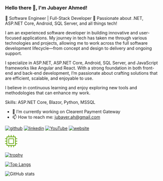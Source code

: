 ### Hello there 👋, I'm Jubayer Ahmed!
🔹 Software Engineer | Full-Stack Developer
🔹 Passionate about .NET, ASP.NET Core, Android, SQL Server, and all things tech!

I am an experienced software developer in building innovative and user-focused applications. My journey in tech has taken me through various technologies and projects, allowing me to work across the full software development lifecycle—from concept and design to delivery and ongoing support.

I specialize in ASP.NET, ASP.NET Core, Android, SQL Server, and JavaScript frameworks like Angular and React. With a strong foundation in both front-end and back-end development, I’m  passionate about crafting solutions that are efficient, scalable, and enjoyable to use.

I believe in continuous learning and enjoy exploring new tools and methodologies that can enhance my work.

Skills: ASP.NET Core, Blazor, Python, MSSQL

- 🔭 I’m currently working on Clearent Payment Gateway 
- 📫 How to reach me: jubayer.ah@gmail.com 


[<img src='https://cdn.jsdelivr.net/npm/simple-icons@3.0.1/icons/github.svg' alt='github' height='40'>](https://github.com/https://github.com/jubayerdevs)  [<img src='https://cdn.jsdelivr.net/npm/simple-icons@3.0.1/icons/linkedin.svg' alt='linkedin' height='40'>](https://www.linkedin.com/in/https://www.linkedin.com/in/jubayerahmed/)  [<img src='https://cdn.jsdelivr.net/npm/simple-icons@3.0.1/icons/youtube.svg' alt='YouTube' height='40'>](https://www.youtube.com/channel/https://www.youtube.com/@codemagnets7208)  [<img src='https://cdn.jsdelivr.net/npm/simple-icons@3.0.1/icons/icloud.svg' alt='website' height='40'>](https://jubayerdevs.blogspot.com/)  

<a href='https://docs.github.com/en/developers'><img src='https://raw.githubusercontent.com/acervenky/animated-github-badges/master/assets/devbadge.gif' width='40' height='40'></a> 

[![trophy](https://github-profile-trophy.vercel.app/?username=https://github.com/jubayerdevs)](https://github.com/ryo-ma/github-profile-trophy)

[![Top Langs](https://github-readme-stats.vercel.app/api/top-langs/?username=https://github.com/jubayerdevs)](https://github.com/anuraghazra/github-readme-stats)

![GitHub stats](https://github-readme-stats.vercel.app/api?username=https://github.com/jubayerdevs&show_icons=true)  



<!--
**jubayerdevs/jubayerdevs** is a ✨ _special_ ✨ repository because its `README.md` (this file) appears on your GitHub profile.

Here are some ideas to get you started:

- 🔭 I’m currently working on ...
- 🌱 I’m currently learning ...
- 👯 I’m looking to collaborate on ...
- 🤔 I’m looking for help with ...
- 💬 Ask me about ...
- 📫 How to reach me: ...
- 😄 Pronouns: ...
- ⚡ Fun fact: ...
-->
